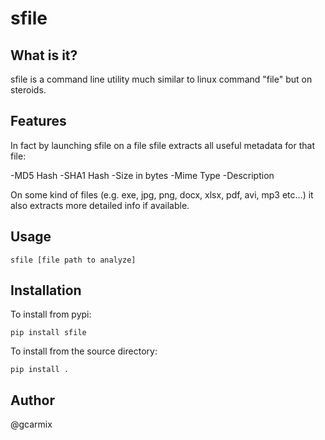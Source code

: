 # sfile

## What is it?

sfile is a command line utility much similar to linux command "file" but on steroids.

## Features
In fact by launching sfile on a file sfile extracts all useful metadata for that file:

-MD5 Hash
-SHA1 Hash
-Size in bytes
-Mime Type
-Description

On some kind of files (e.g. exe, jpg, png, docx, xlsx, pdf, avi, mp3 etc...) it also extracts more detailed info if available.

## Usage
```
sfile [file path to analyze]
```

## Installation

To install from pypi:
```
pip install sfile
```

To install from the source directory:
```
pip install .
```

## Author

@gcarmix


